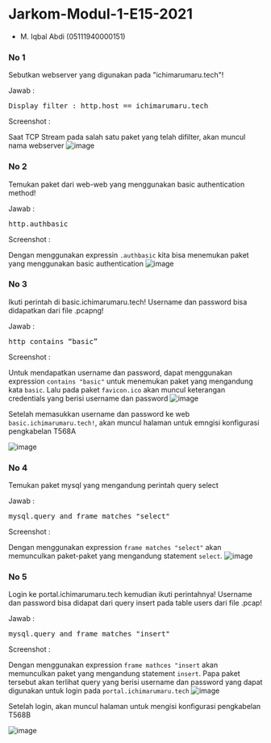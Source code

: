 # Jarkom-Modul-1-E15-2021

- M. Iqbal Abdi (05111940000151)

### No 1
Sebutkan webserver yang digunakan pada "ichimarumaru.tech"!

Jawab :

<pre>Display filter : http.host == ichimarumaru.tech</pre>

Screenshot :

Saat TCP Stream pada salah satu paket yang telah difilter, akan muncul nama webserver
![image](https://user-images.githubusercontent.com/75016595/134755248-3a6e2351-06ae-40f8-9d36-a1e816513b2b.png)

### No 2
Temukan paket dari web-web yang menggunakan basic authentication method!

Jawab :
<pre>http.authbasic</pre>

Screenshot : 

Dengan menggunakan expressin `.authbasic` kita bisa menemukan paket yang menggunakan basic authentication
![image](https://user-images.githubusercontent.com/75016595/134755291-d0542c2d-bd91-459f-8ae5-72b3644dac85.png)

### No 3
Ikuti perintah di basic.ichimarumaru.tech! Username dan password bisa didapatkan dari file .pcapng!

Jawab :
<pre>http contains “basic”</pre>

Screenshot :

Untuk mendapatkan username dan password, dapat menggunakan expression `contains "basic"` untuk menemukan paket yang mengandung kata `basic`. Lalu pada paket `favicon.ico` akan muncul keterangan credentials yang berisi username dan password
![image](https://user-images.githubusercontent.com/75016595/134755364-c56d2110-badc-462a-af32-e77d7d3006cc.png)

Setelah memasukkan username dan password ke web `basic.ichimarumaru.tech!`, akan muncul halaman untuk emngisi konfigurasi pengkabelan T568A

![image](https://user-images.githubusercontent.com/75016595/134755521-0a5c0d9c-bb48-4dc5-ba29-df43d9e6c947.png)

### No 4
Temukan paket mysql yang mengandung perintah query select

Jawab :
<pre>mysql.query and frame matches "select"</pre>

Screenshot :

Dengan menggunakan expression `frame matches "select"` akan memunculkan paket-paket yang mengandung statement `select`.
![image](https://user-images.githubusercontent.com/75016595/134755814-b24ad0f9-0046-4ba8-9841-30c778443d23.png)

### No 5
Login ke portal.ichimarumaru.tech kemudian ikuti perintahnya! Username dan password bisa didapat dari query insert pada table users dari file .pcap!

Jawab :
<pre>mysql.query and frame matches "insert"</pre>

Screenshot :

Dengan menggunakan expression `frame mathces "insert` akan memunculkan paket yang mengandung statement `insert`. Papa paket tersebut akan terlihat query yang berisi username dan password yang dapat digunakan untuk login pada `portal.ichimarumaru.tech`
![image](https://user-images.githubusercontent.com/75016595/134755816-5a889c40-2cfa-49fa-8b13-9173ca9da383.png)

Setelah login, akan muncul halaman untuk mengisi konfigurasi pengkabelan T568B

![image](https://user-images.githubusercontent.com/75016595/134755767-f5094ab2-cf7d-4bbd-995b-91db97254c81.png)







